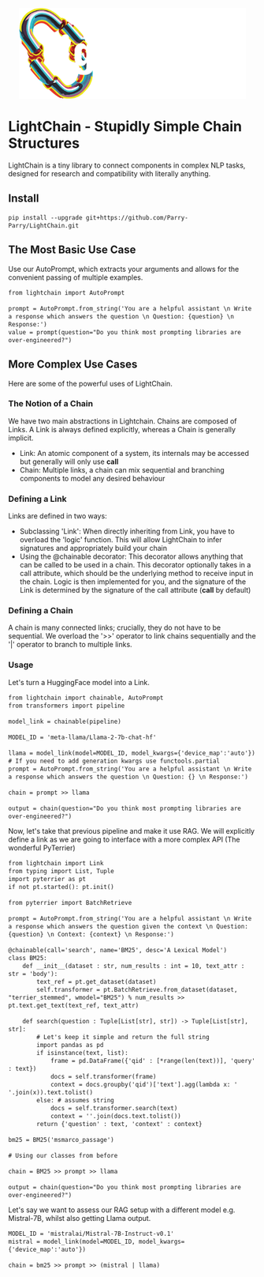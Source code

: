 <p align="center">
  <img align="center" src="docs/img/chain_white.png" width="460px" />
</p>
<p align="left">

# LightChain - Stupidly Simple Chain Structures

LightChain is a tiny library to connect components in complex NLP tasks, designed for research and compatibility with literally anything.

## Install
```
pip install --upgrade git+https://github.com/Parry-Parry/LightChain.git
```

## The Most Basic Use Case

Use our AutoPrompt, which extracts your arguments and allows for the convenient passing of multiple examples.

```
from lightchain import AutoPrompt

prompt = AutoPrompt.from_string('You are a helpful assistant \n Write a response which answers the question \n Question: {question} \n Response:')
value = prompt(question="Do you think most prompting libraries are over-engineered?")
```

## More Complex Use Cases

Here are some of the powerful uses of LightChain. 

### The Notion of a Chain

We have two main abstractions in Lightchain. Chains are composed of Links. A Link is always defined explicitly, whereas a Chain is generally implicit.

* Link: An atomic component of a system, its internals may be accessed but generally will only use __call__
* Chain: Multiple links, a chain can mix sequential and branching components to model any desired behaviour

### Defining a Link

Links are defined in two ways:
* Subclassing 'Link': When directly inheriting from Link, you have to overload the 'logic' function. This will allow LightChain to infer signatures and appropriately build your chain
* Using the @chainable decorator: This decorator allows anything that can be called to be used in a chain. This decorator optionally takes in a call attribute, which should be the underlying method to receive input in the chain. Logic is then implemented for you, and the signature of the Link is determined by the signature of the call attribute (__call__ by default)

### Defining a Chain

A chain is many connected links; crucially, they do not have to be sequential. We overload the '>>' operator to link chains sequentially and the '|' operator to branch to multiple links.

### Usage

Let's turn a HuggingFace model into a Link.

```
from lightchain import chainable, AutoPrompt
from transformers import pipeline

model_link = chainable(pipeline)

MODEL_ID = 'meta-llama/Llama-2-7b-chat-hf'

llama = model_link(model=MODEL_ID, model_kwargs={'device_map':'auto'}) # If you need to add generation kwargs use functools.partial
prompt = AutoPrompt.from_string('You are a helpful assistant \n Write a response which answers the question \n Question: {} \n Response:')

chain = prompt >> llama

output = chain(question="Do you think most prompting libraries are over-engineered?")
```

Now, let's take that previous pipeline and make it use RAG. We will explicitly define a link as we are going to interface with a more complex API (The wonderful PyTerrier)

```
from lightchain import Link
from typing import List, Tuple
import pyterrier as pt
if not pt.started(): pt.init()

from pyterrier import BatchRetrieve

prompt = AutoPrompt.from_string('You are a helpful assistant \n Write a response which answers the question given the context \n Question: {question} \n Context: {context} \n Response:')

@chainable(call='search', name='BM25', desc='A Lexical Model')
class BM25:
    def __init__(dataset : str, num_results : int = 10, text_attr : str = 'body'):
        text_ref = pt.get_dataset(dataset)
        self.transformer = pt.BatchRetrieve.from_dataset(dataset, "terrier_stemmed", wmodel="BM25") % num_results >> pt.text.get_text(text_ref, text_attr)

    def search(question : Tuple[List[str], str]) -> Tuple[List[str], str]:
        # Let's keep it simple and return the full string
        import pandas as pd
        if isinstance(text, list):
            frame = pd.DataFrame({'qid' : [*range(len(text))], 'query' : text})
            docs = self.transformer(frame)
            context = docs.groupby('qid')['text'].agg(lambda x: ' '.join(x)).text.tolist()
        else: # assumes string
            docs = self.transformer.search(text)
            context = ''.join(docs.text.tolist())
        return {'question' : text, 'context' : context}

bm25 = BM25('msmarco_passage')

# Using our classes from before

chain = BM25 >> prompt >> llama

output = chain(question="Do you think most prompting libraries are over-engineered?")
```

Let's say we want to assess our RAG setup with a different model e.g. Mistral-7B, whilst also getting Llama output.

```
MODEL_ID = 'mistralai/Mistral-7B-Instruct-v0.1'
mistral = model_link(model=MODEL_ID, model_kwargs={'device_map':'auto'})

chain = bm25 >> prompt >> (mistral | llama) 
```
